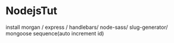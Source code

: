 # NodejsTut
 
install morgan / express / handlebars/ node-sass/ slug-generator/ mongoose sequence(auto increment id)